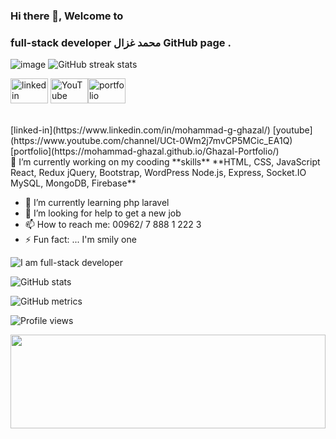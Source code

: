 ### Hi there 👋, Welcome to 
### full-stack developer  محمد غزال GitHub page . 

![image](https://user-images.githubusercontent.com/69714442/151793100-322f76ad-9b4d-432b-b184-371a934e4d2f.png)
![GitHub streak stats](https://github-readme-streak-stats.herokuapp.com/?user=Mohammad-Ghazal)  

 [<img src='https://cdn-icons-png.flaticon.com/512/174/174857.png' alt='linkedin' height='40' width='60'>](https://www.linkedin.com/in/mohammad-g-ghazal/) [<img src='https://upload.wikimedia.org/wikipedia/commons/0/09/YouTube_full-color_icon_%282017%29.svg' alt='YouTube' height='40' width='60'>](https://www.youtube.com/channel/UCt-0Wm2j7mvCP5MCic_EA1Q)[<img src='https://www.pinclipart.com/picdir/big/181-1814767_person-svg-png-icon-free-download-profile-icon.png' alt='portfolio' height='40' width='60'>](https://mohammad-ghazal.github.io/Ghazal-Portfolio/)
 
 
 <br>
[linked-in](https://www.linkedin.com/in/mohammad-g-ghazal/) [youtube](https://www.youtube.com/channel/UCt-0Wm2j7mvCP5MCic_EA1Q)  [portfolio](https://mohammad-ghazal.github.io/Ghazal-Portfolio/)


 





<br>
🔭 I’m currently working on my cooding **skills**
**HTML, CSS, JavaScript
React, Redux
jQuery, Bootstrap, WordPress
Node.js, Express, Socket.IO
MySQL, MongoDB, Firebase**

- 🌱 I’m currently learning php laravel
- 🤔 I’m looking for help to get a new job
- 📫 How to reach me: 00962/ 7 888 1 222 3
- ⚡ Fun fact: ... I'm smily one 



![I am full-stack developer](https://media-exp1.licdn.com/dms/image/C4D16AQEHmodmBhqeyQ/profile-displaybackgroundimage-shrink_350_1400/0/1609525251539?e=1649289600&v=beta&t=2rldBL4azXo8AmBrTZ-NLoSr7nuTB75hXyS8tEDksLE)






![GitHub stats](https://github-readme-stats.vercel.app/api?username=Mohammad-Ghazal&show_icons=true)  

![GitHub metrics](https://metrics.lecoq.io/Mohammad-Ghazal)  


![Profile views](https://gpvc.arturio.dev/Mohammad-Ghazal)  





<img src="https://raw.githubusercontent.com/matfantinel/matfantinel/master/waves.svg" width="100%" height="150">
